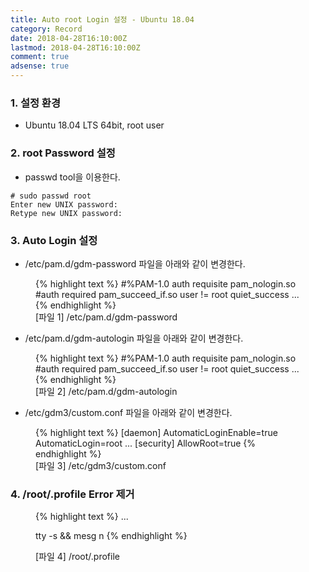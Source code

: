 ```yaml
---
title: Auto root Login 설정 - Ubuntu 18.04
category: Record
date: 2018-04-28T16:10:00Z
lastmod: 2018-04-28T16:10:00Z
comment: true
adsense: true
---
```


### 1. 설정 환경

* Ubuntu 18.04 LTS 64bit, root user

### 2. root Password 설정

* passwd tool을 이용한다.

~~~
# sudo passwd root
Enter new UNIX password:
Retype new UNIX password:
~~~

### 3. Auto Login 설정

* /etc/pam.d/gdm-password 파일을 아래와 같이 변경한다.

<figure>
{% highlight text %}
#%PAM-1.0
auth    requisite       pam_nologin.so
#auth   required        pam_succeed_if.so user != root quiet_success
...
{% endhighlight %}
<figcaption class="caption">[파일 1] /etc/pam.d/gdm-password</figcaption>
</figure>

* /etc/pam.d/gdm-autologin 파일을 아래와 같이 변경한다.

<figure>
{% highlight text %}
#%PAM-1.0
auth    requisite       pam_nologin.so
#auth   required        pam_succeed_if.so user != root quiet_success
...
{% endhighlight %}
<figcaption class="caption">[파일 2] /etc/pam.d/gdm-autologin</figcaption>
</figure>

* /etc/gdm3/custom.conf 파일을 아래와 같이 변경한다.

<figure>
{% highlight text %}
[daemon]
AutomaticLoginEnable=true
AutomaticLogin=root
...
[security]
AllowRoot=true
{% endhighlight %}
<figcaption class="caption">[파일 3] /etc/gdm3/custom.conf</figcaption>
</figure>

### 4. /root/.profile Error 제거

<figure>
{% highlight text %}
...

tty -s && mesg n
{% endhighlight %}
<figcaption class="caption">[파일 4] /root/.profile</figcaption>
</figure>
